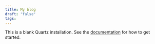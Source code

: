 ```yaml
---
title: My blog
draft: "false"
tags:
---
```


This is a blank Quartz installation.
See the [documentation](https://quartz.jzhao.xyz) for how to get started.

